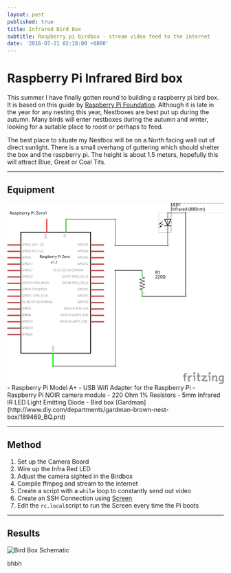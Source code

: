 ```yaml
---
layout: post
published: true
title: Infrared Bird Box
subtitle: Raspberry pi birdbox - stream video feed to the internet
date: '2016-07-21 02:18:00 +0800'
---
```

**Raspberry Pi Infrared Bird box**
========================

This summer I have finally gotten round to building a raspberry pi bird box. It is based on this guide by [Raspberry Pi Foundation](https://www.raspberrypi.org/learning/infrared-bird-box/). Although it is late in the year for any nesting this year, Nestboxes are best put up during the autumn. Many birds will enter nestboxes during the autumn and winter, looking for a suitable place to roost or perhaps to feed. 

The best place to situate my Nestbox will be on a North facing wall out of direct sunlight. There is a small overhang of guttering which should shelter the box and the raspberry pi. The height is about 1.5 meters, hopefully this will attract Blue, Great or Coal Tits. 

----------
Equipment
---------
<img src="/img/Birdbox_schem.png" alt="a screencap of my twine story" align="left" style="PADDING-RIGHT: 2px"/>
 - Raspberry Pi Model A+
 - USB Wifi Adapter for the Raspberry Pi
 - Raspberry Pi NOIR camera module
 - 220 Ohm 1% Resistors
 - 5mm Infrared IR LED Light Emitting Diode
 - Bird box [Gardman](http://www.diy.com/departments/gardman-brown-nest-box/189469_BQ.prd)


----------
Method
------

 1. Set up the Camera Board
 2. Wire up the Infra Red LED
 3. Adjust the camera sighted in the Birdbox
 4. Compile ffmpeg and stream to the internet
 5. Create a script with a `while` loop to constantly send out video
 6. Create an SSH Connection using [Screen](https://en.wikipedia.org/wiki/GNU_Screen) 
 6. Edit the `rc.local`script to run the Screen every time the Pi boots

----------

Results
-------

![Bird Box Schematic](https://www.dropbox.com/s/syf9gh6extuu46f/Birdbox_schem.png)

bhbh
